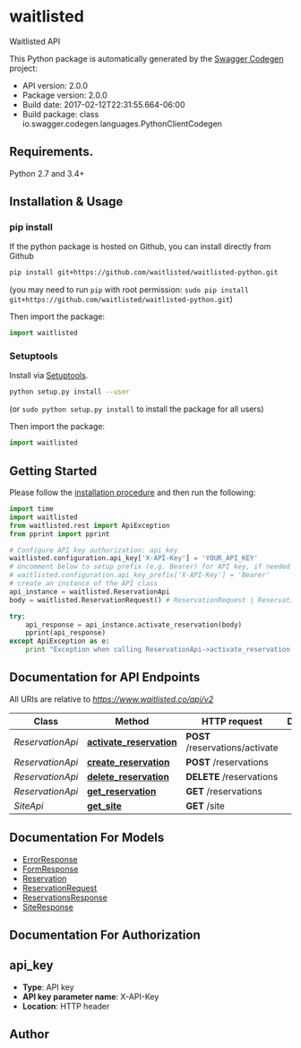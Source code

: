 # waitlisted
Waitlisted API

This Python package is automatically generated by the [Swagger Codegen](https://github.com/swagger-api/swagger-codegen) project:

- API version: 2.0.0
- Package version: 2.0.0
- Build date: 2017-02-12T22:31:55.664-06:00
- Build package: class io.swagger.codegen.languages.PythonClientCodegen

## Requirements.

Python 2.7 and 3.4+

## Installation & Usage
### pip install

If the python package is hosted on Github, you can install directly from Github

```sh
pip install git+https://github.com/waitlisted/waitlisted-python.git
```
(you may need to run `pip` with root permission: `sudo pip install git+https://github.com/waitlisted/waitlisted-python.git`)

Then import the package:
```python
import waitlisted 
```

### Setuptools

Install via [Setuptools](http://pypi.python.org/pypi/setuptools).

```sh
python setup.py install --user
```
(or `sudo python setup.py install` to install the package for all users)

Then import the package:
```python
import waitlisted
```

## Getting Started

Please follow the [installation procedure](#installation--usage) and then run the following:

```python
import time
import waitlisted
from waitlisted.rest import ApiException
from pprint import pprint

# Configure API key authorization: api_key
waitlisted.configuration.api_key['X-API-Key'] = 'YOUR_API_KEY'
# Uncomment below to setup prefix (e.g. Bearer) for API key, if needed
# waitlisted.configuration.api_key_prefix['X-API-Key'] = 'Bearer'
# create an instance of the API class
api_instance = waitlisted.ReservationApi
body = waitlisted.ReservationRequest() # ReservationRequest | Reservation Data

try:
    api_response = api_instance.activate_reservation(body)
    pprint(api_response)
except ApiException as e:
    print "Exception when calling ReservationApi->activate_reservation: %s\n" % e

```

## Documentation for API Endpoints

All URIs are relative to *https://www.waitlisted.co/api/v2*

Class | Method | HTTP request | Description
------------ | ------------- | ------------- | -------------
*ReservationApi* | [**activate_reservation**](docs/ReservationApi.md#activate_reservation) | **POST** /reservations/activate | 
*ReservationApi* | [**create_reservation**](docs/ReservationApi.md#create_reservation) | **POST** /reservations | 
*ReservationApi* | [**delete_reservation**](docs/ReservationApi.md#delete_reservation) | **DELETE** /reservations | 
*ReservationApi* | [**get_reservation**](docs/ReservationApi.md#get_reservation) | **GET** /reservations | 
*SiteApi* | [**get_site**](docs/SiteApi.md#get_site) | **GET** /site | 


## Documentation For Models

 - [ErrorResponse](docs/ErrorResponse.md)
 - [FormResponse](docs/FormResponse.md)
 - [Reservation](docs/Reservation.md)
 - [ReservationRequest](docs/ReservationRequest.md)
 - [ReservationsResponse](docs/ReservationsResponse.md)
 - [SiteResponse](docs/SiteResponse.md)


## Documentation For Authorization


## api_key

- **Type**: API key
- **API key parameter name**: X-API-Key
- **Location**: HTTP header


## Author



